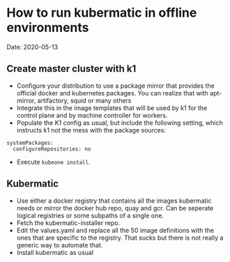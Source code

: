 # How to run kubermatic in offline environments
Date: 2020-05-13

## Create master cluster with k1

- Configure your distribution to use a package mirror that provides the official docker and kubernetes packages.
  You can realize that with apt-mirror, artifactory, squid or many others
- Integrate this in the image templates that will be used by k1 for the control plane and by machine controller
  for workers.
- Populate the K1 config as usual, but include the following setting, which instructs k1 not the mess with the
  package sources:
```
systemPackages:
  configureRepositories: no
```
- Execute `kubeone install`.

## Kubermatic

- Use either a docker registry that contains all the images kubermatic needs or mirror the docker hub repo, 
  quay and gcr. Can be seperate logical registries or some subpaths of a single one.
- Fetch the kubermatic-installer repo. 
- Edit the values.yaml and replace all the 50 image definitions with the ones that are specific to the registry.
  That sucks but there is not really a generic way to automate that.
- Install kubermatic as usual

